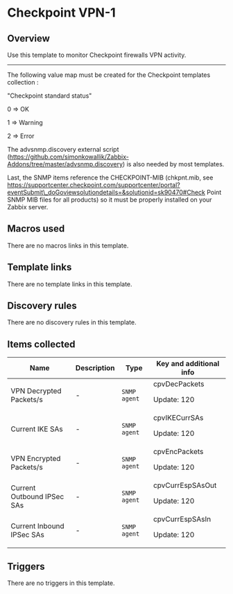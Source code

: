 # Checkpoint VPN-1

## Overview

Use this template to monitor Checkpoint firewalls VPN activity.


 


****


 


The following value map must be created for the Checkpoint templates collection :


 


"Checkpoint standard status"


 


0 ⇒ OK


 


1 ⇒ Warning


 


2 ⇒ Error


 


The advsnmp.discovery external script (https://github.com/simonkowallik/Zabbix-Addons/tree/master/advsnmp.discovery) is also needed by most templates.


Last, the SNMP items reference the CHECKPOINT-MIB (chkpnt.mib, see https://supportcenter.checkpoint.com/supportcenter/portal?eventSubmit\_doGoviewsolutiondetails=&solutionid=sk90470#Check Point SNMP MIB files for all products) so it must be properly installed on your Zabbix server.



## Macros used

There are no macros links in this template.

## Template links

There are no template links in this template.

## Discovery rules

There are no discovery rules in this template.

## Items collected

|Name|Description|Type|Key and additional info|
|----|-----------|----|----|
|VPN Decrypted Packets/s|<p>-</p>|`SNMP agent`|cpvDecPackets<p>Update: 120</p>|
|Current IKE SAs|<p>-</p>|`SNMP agent`|cpvIKECurrSAs<p>Update: 120</p>|
|VPN Encrypted Packets/s|<p>-</p>|`SNMP agent`|cpvEncPackets<p>Update: 120</p>|
|Current Outbound IPSec SAs|<p>-</p>|`SNMP agent`|cpvCurrEspSAsOut<p>Update: 120</p>|
|Current Inbound IPSec SAs|<p>-</p>|`SNMP agent`|cpvCurrEspSAsIn<p>Update: 120</p>|
## Triggers

There are no triggers in this template.

